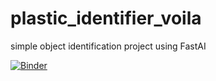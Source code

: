 # plastic_identifier_voila
simple object identification project using FastAI

[![Binder](https://mybinder.org/badge_logo.svg)](https://mybinder.org/v2/gh/jonkingseestheworld/plastic_identifier_voila/master?filepath=%2Fvoila%2Frender%2Fplastic_identifier_voila2.ipynb)

